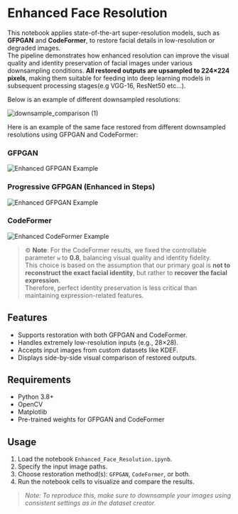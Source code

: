 # Enhanced Face Resolution

This notebook applies state-of-the-art super-resolution models, such as **GFPGAN** and **CodeFormer**, to restore facial details in low-resolution or degraded images.  
The pipeline demonstrates how enhanced resolution can improve the visual quality and identity preservation of facial images under various downsampling conditions.
**All restored outputs are upsampled to 224×224 pixels**, making them suitable for feeding into deep learning models in subsequent processing stages(e.g VGG-16, ResNet50 etc...).


Below is an example of different downsampled resolutions:

![downsample_comparison (1)](https://github.com/user-attachments/assets/4d0ca179-4814-46dc-9f99-1b593f9199bc)

Here is an example of the same face restored from different downsampled resolutions using GFPGAN and CodeFormer:

### GFPGAN 
![Enhanced GFPGAN Example](https://github.com/user-attachments/assets/e2aa10b0-4fbd-4438-8ad6-649c40b9c5a7)
### Progressive GFPGAN (Enhanced in Steps) 
![Enhanced GFPGAN Example](https://github.com/user-attachments/assets/02314a9c-e699-4202-8a35-1ed50a53247d)
### CodeFormer
![Enhanced CodeFormer Example](https://github.com/user-attachments/assets/8e4168f1-5cd3-4ad0-9918-54f29d74bb09)

> ⚙️ **Note**: For the CodeFormer results, we fixed the controllable parameter `w` to **0.8**, balancing visual quality and identity fidelity.  
> This choice is based on the assumption that our primary goal is **not to reconstruct the exact facial identity**, but rather to **recover the facial expression**.  
> Therefore, perfect identity preservation is less critical than maintaining expression-related features.



## Features

- Supports restoration with both GFPGAN and CodeFormer.
- Handles extremely low-resolution inputs (e.g., 28×28).
- Accepts input images from custom datasets like KDEF.
- Displays side-by-side visual comparison of restored outputs.

## Requirements

- Python 3.8+
- OpenCV
- Matplotlib
- Pre-trained weights for GFPGAN and CodeFormer

## Usage

1. Load the notebook `Enhanced_Face_Resolution.ipynb`.
2. Specify the input image paths.
3. Choose restoration method(s): `GFPGAN`, `CodeFormer`, or both.
4. Run the notebook cells to visualize and compare the results.



> *Note: To reproduce this, make sure to downsample your images using consistent settings as in the dataset creator.*
